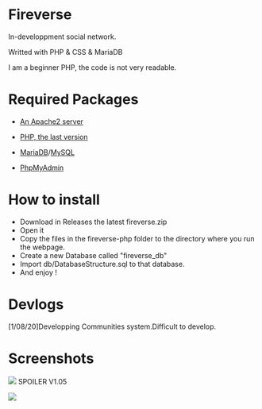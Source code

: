# Fireverse
In-developpment social network.

Writted with PHP & CSS & MariaDB

I am a beginner PHP, the code is not very readable.

# Required Packages
- [An Apache2 server](https://httpd.apache.org)

- [PHP, the last version](https://php.net)

- [MariaDB](https://mariadb.org)/[MySQL](https://mysql.com)

- [PhpMyAdmin](https://phpmyadmin.net)

# How to install
- Download in Releases the latest fireverse.zip
- Open it
- Copy the files in the fireverse-php folder to the directory where you run the webpage.
- Create a new Database called "fireverse_db"
- Import db/DatabaseStructure.sql to that database.
- And enjoy !

# Devlogs
[1/08/20]Developping Communities system.Difficult to develop.

# Screenshots
![](https://i.imgur.com/3wi2464.png)
SPOILER V1.05















![](https://i.imgur.com/MqglKyD.png)
